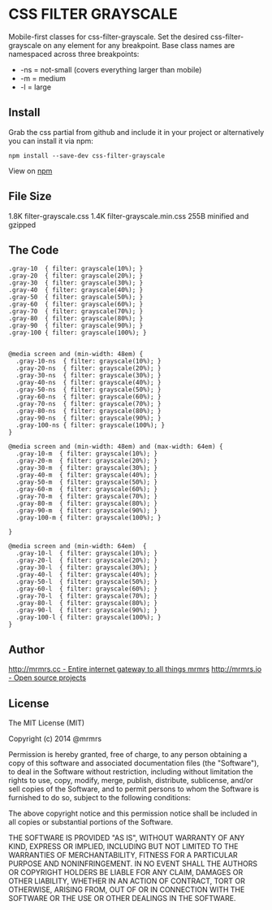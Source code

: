 # CSS FILTER GRAYSCALE

  Mobile-first classes for css-filter-grayscale.
  Set the desired css-filter-grayscale on any element for any breakpoint.
  Base class names are namespaced across three breakpoints:

*  -ns = not-small (covers everything larger than mobile)
*  -m  = medium
*  -l  = large

## Install
Grab the css partial from github and include it in your project or alternatively
you can install it via npm:
```
npm install --save-dev css-filter-grayscale
```
View on [npm](https://www.npmjs.org/package/css-filter-grayscale)


## File Size

1.8K filter-grayscale.css
1.4K filter-grayscale.min.css 
255B minified and gzipped

## The Code
```
.gray-10  { filter: grayscale(10%); }
.gray-20  { filter: grayscale(20%); }
.gray-30  { filter: grayscale(30%); }
.gray-40  { filter: grayscale(40%); }
.gray-50  { filter: grayscale(50%); }
.gray-60  { filter: grayscale(60%); }
.gray-70  { filter: grayscale(70%); }
.gray-80  { filter: grayscale(80%); }
.gray-90  { filter: grayscale(90%); }
.gray-100 { filter: grayscale(100%); }


@media screen and (min-width: 48em) {
  .gray-10-ns  { filter: grayscale(10%); }
  .gray-20-ns  { filter: grayscale(20%); }
  .gray-30-ns  { filter: grayscale(30%); }
  .gray-40-ns  { filter: grayscale(40%); }
  .gray-50-ns  { filter: grayscale(50%); }
  .gray-60-ns  { filter: grayscale(60%); }
  .gray-70-ns  { filter: grayscale(70%); }
  .gray-80-ns  { filter: grayscale(80%); }
  .gray-90-ns  { filter: grayscale(90%); }
  .gray-100-ns { filter: grayscale(100%); }
}

@media screen and (min-width: 48em) and (max-width: 64em) {
  .gray-10-m  { filter: grayscale(10%); }
  .gray-20-m  { filter: grayscale(20%); }
  .gray-30-m  { filter: grayscale(30%); }
  .gray-40-m  { filter: grayscale(40%); }
  .gray-50-m  { filter: grayscale(50%); }
  .gray-60-m  { filter: grayscale(60%); }
  .gray-70-m  { filter: grayscale(70%); }
  .gray-80-m  { filter: grayscale(80%); }
  .gray-90-m  { filter: grayscale(90%); }
  .gray-100-m { filter: grayscale(100%); }

}

@media screen and (min-width: 64em)  {
  .gray-10-l  { filter: grayscale(10%); }
  .gray-20-l  { filter: grayscale(20%); }
  .gray-30-l  { filter: grayscale(30%); }
  .gray-40-l  { filter: grayscale(40%); }
  .gray-50-l  { filter: grayscale(50%); }
  .gray-60-l  { filter: grayscale(60%); }
  .gray-70-l  { filter: grayscale(70%); }
  .gray-80-l  { filter: grayscale(80%); }
  .gray-90-l  { filter: grayscale(90%); }
  .gray-100-l { filter: grayscale(100%); }
}

```

## Author

[http://mrmrs.cc - Entire internet gateway to all things mrmrs](http://mrmrs.cc)
[http://mrmrs.io - Open source projects](http://mrmrs.io)

## License

The MIT License (MIT)

Copyright (c) 2014 @mrmrs

Permission is hereby granted, free of charge, to any person obtaining a copy
of this software and associated documentation files (the "Software"), to deal
in the Software without restriction, including without limitation the rights
to use, copy, modify, merge, publish, distribute, sublicense, and/or sell
copies of the Software, and to permit persons to whom the Software is
furnished to do so, subject to the following conditions:

The above copyright notice and this permission notice shall be included in
all copies or substantial portions of the Software.

THE SOFTWARE IS PROVIDED "AS IS", WITHOUT WARRANTY OF ANY KIND, EXPRESS OR
IMPLIED, INCLUDING BUT NOT LIMITED TO THE WARRANTIES OF MERCHANTABILITY,
FITNESS FOR A PARTICULAR PURPOSE AND NONINFRINGEMENT. IN NO EVENT SHALL THE
AUTHORS OR COPYRIGHT HOLDERS BE LIABLE FOR ANY CLAIM, DAMAGES OR OTHER
LIABILITY, WHETHER IN AN ACTION OF CONTRACT, TORT OR OTHERWISE, ARISING FROM,
OUT OF OR IN CONNECTION WITH THE SOFTWARE OR THE USE OR OTHER DEALINGS IN
THE SOFTWARE.

